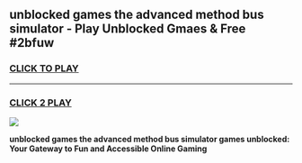 
## unblocked games the advanced method bus simulator - Play Unblocked Gmaes & Free #2bfuw
<h3>
<a href="https://news.freeplayer.one?title=unblocked_games_the_advanced_method_bus_simulator&ref=24F">CLICK TO PLAY</a></h3>
<hr>

<h3>
<a href="https://news.freeplayer.one?title=unblocked_games_the_advanced_method_bus_simulator&ref=24F">CLICK 2 PLAY</a>
  
</h3>

<a href="https://news.freeplayer.one?title=unblocked_games_the_advanced_method_bus_simulator&ref=24F/"><img src="https://clearcache.store/games.png"></a>


**unblocked games the advanced method bus simulator games unblocked: Your Gateway to Fun and Accessible Online Gaming**
